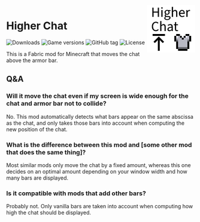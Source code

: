 <img src="src/main/resources/assets/higher-chat/icon.png" alt="Higher Chat icon" width="128" align="right">

# Higher Chat

![Downloads](https://img.shields.io/modrinth/dt/higher-chat)
![Game versions](https://img.shields.io/modrinth/game-versions/higher-chat)
![GitHub tag](https://img.shields.io/github/tag/MDLC01/higher-chat-mc)
![License](https://img.shields.io/github/license/MDLC01/higher-chat-mc)

This is a Fabric mod for Minecraft that moves the chat above the armor bar.

## Q&A

### Will it move the chat even if my screen is wide enough for the chat and armor bar not to collide?

No. This mod automatically detects what bars appear on the same abscissa as the chat, and only takes those bars into account when computing the new position of the chat.

### What is the difference between this mod and [some other mod that does the same thing]?

Most similar mods only move the chat by a fixed amount, whereas this one decides on an optimal amount depending on your window width and how many bars are displayed.

### Is it compatible with mods that add other bars?

Probably not. Only vanilla bars are taken into account when computing how high the chat should be displayed.
